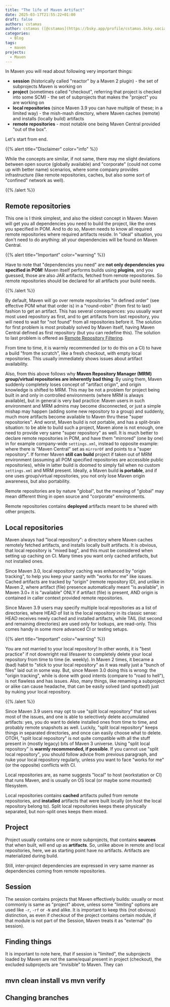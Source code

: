 ```yaml
---
title: "The life of Maven Artifact"
date: 2025-03-17T21:55:22+01:00
draft: false
authors: cstamas
author: cstamas ([@cstamas](https://bsky.app/profile/cstamas.bsky.social))
categories:
  - Blog
tags:
  - maven
projects:
  - Maven
---
```


In Maven you will read about following very important things:
* **session** (historically called "reactor" by a Maven 2 plugin) - the set of subprojects Maven is working on
* **project** (sometimes called "checkout", referring that project is checked into some SCM) - the set of subprojects that makes the "project" you are working on
* **local repositories** (since Maven 3.9 you can have multiple of these; in a limited way) - the mish-mash directory, where Maven caches (remote) and installs (locally build) artifacts
* **remote repositories** - most notable one being Maven Central provided "out of the box".

Let's start from end.

{{% alert title="Disclaimer" color="info" %}}

While the concepts are similar, if not same, there may me slight deviations between open source (globally
available) and "corporate" (could not come up with better name) scenarios, where some company provides infrastructure
(like remote repositories, caches, but also some sort of "confined" network as well).

{{% /alert %}}


## Remote repositories

This one is I think simplest, and also the oldest concept in Maven: Maven will get you all dependencies you need to 
build the project, like the ones you specified in POM. And to do so, Maven needs to know all required remote repositories 
where required artifacts reside. In "ideal" situation, you don't need to do anything: all your dependencies will be 
found on Maven Central.

{{% alert title="Important" color="warning" %}}

Have to note that "dependencies you need" are **not only dependencies you specified in POM**! Maven itself
performs builds using **plugins**, and you guessed, those are also JAR artifacts, fetched from remote repositories.
So remote repositories should be declared for all artifacts your build needs.

{{% /alert %}}

By default, Maven will go over remote repositories "in defined order" (see effective POM what that order is) in a 
"round-robin" (from first to last) fashion to get an artifact. This has several consequences: you usually want most
used repository as first, and to get artifacts from last repository, you will need to wait for "not found" from all
repositories before it. The solution for first problem is most probably solved by Maven itself, having Maven Central
defined as first repository (but you can redefine this). The solution to last problem is offered as 
[Remote Repository Filtering](https://maven.apache.org/resolver/remote-repository-filtering.html).

From time to time, it is warmly recommended (or to do this on a CI) to have a build "from the scratch", like a fresh
checkout, with empty local repositories. This usually immediately shows issues about artifact availability.

Also, from this above follows why **Maven Repository Manager (MRM) group/virtual repositories are inherently bad thing**:
By using them, Maven suddenly completely loses concept of "artifact origin", and origin knowledge is shifted to MRM.
This may be not a problem for project being built in and only in controlled environments (where MRM is always available),
but in general is very bad practice: Maven users in such environment and MRM admins may become disconnected, or just
a simple mishap may happen (adding some new repository to a group) and suddenly, much more artifacts become available
to Maven thru these "super repositories". And worst, Maven build is not portable, and has a split-brain situation:
to be able to build such a project, Maven alone is not enough, one need to provide very same "super repository" as 
well. It is much better to declare remote repositories in POM, and have them "mirrored" (one by one) in for example
company-wide `settings.xml`, instead to opposite example: where there is "Maven Central" set as `mirrorOf` and points
to a "super repository". If former Maven **still can build** project if taken out of MRM environment (assuming all
POM specified repositories are accessible public repositories), while in latter build is doomed to simply fail when
no custom `settings.xml` and MRM present. Ideally, a Maven build **is portable**, and if one uses group/virtual
repositories, you not only lose Maven origin awareness, but also portability.

Remote repositories are by nature "global", but the meaning of "global" may mean different thing in open source and
"corporate" environments.

Remote repositories contains **deployed** artifacts meant to be shared with other projects.

## Local repositories

Maven always had "local repository": a directory where Maven caches remotely fetched artifacts, and installs locally
built artifacts. It is obvious, that local repository is "mixed bag", and this must be considered when setting up
caching on CI. Many times you want only cached artifacts, but not installed ones.

Since Maven 3.0, local repository caching was enhanced by "origin tracking", to help you keep your sanity with 
"works for me" like issues. Cached artifacts are tracked by "origin" (remote repository ID), and unlike in Maven 2, 
where artifact (file) presence automatically meant "is available", in Maven 3.0+ it is "available" ONLY if artifact
(file) is present, AND origin is contained in caller context provided remote repositories.

Since Maven 3.9 users may specify multiple local repositories as a list of directories, where HEAD of list is the 
local repository in its classic sense: HEAD receives newly cached and installed artifacts, while TAIL 
(list second and remaining directories) are used only for lookups, are read-only. This comes handy in some more 
advanced CI or testing setups.

{{% alert title="Important" color="warning" %}}

You are not married to your local repository! In other words, it is "best practice" if not downright
real lifesaver to completely delete your local repository from time to time (ie. weekly). In Maven 2 times, it became
a (bad) habit to "stick to your local repository" as it was really just a "bunch of files" laid out in some way.
But, since Maven 3.0 doing this is wrong: the "origin tracking", while is done with good intents (compare to
"road to hell"), is not flawless and has issues. Also, many things, like renaming a subproject or alike can cause
headache, that can be easily solved (and spotted!) just by nuking your local repository.

{{% /alert %}}

Since Maven 3.9 users may opt to use "split local repository" that solves most of the issues, and one is able to
selectively delete accumulated artifacts: yes, you do want to delete installed ones from time to time,
and probably remote snapshots as well. Luckily, "split local repository" keeps things in separated directories, and
once can easily choose what to delete. OTOH, "split local repository" is not quite compatible with all the stuff present in
(mostly legacy) bits of Maven 3 universe. Using "split local repository" is **warmly recommended, if possible**.
If you cannot use "split local repository", you should follow advice from previous paragraph, and nuke your local
repository regularly, unless you want to face "works for me" (or the opposite) conflicts with CI.

Local repositories are, as name suggests "local" to host (workstation or CI) that runs Maven, and is usually on 
OS local (or maybe some mounted) filesystem.

Local repositories contains **cached** artifacts pulled from remote repositories, and **installed** artifacts
that were built locally (on host the local repository belong to). Split local repositories keeps these physically
separated, but non-split ones keeps them mixed.

## Project

Project usually contains one or more subprojects, that contains **sources** that when built, will end up as 
**artifacts**. So, unlike above in remote and local repositories, here, we as starting point have no artifacts.
Artifacts are materialized during build.

Still, inter-project dependencies are expressed in very same manner as dependencies coming from remote repositories.

## Session

The session contains projects that Maven effectively builds: usually or most commonly is same as "project" above, 
unless some "limiting" options are used like `-r`, `-rf` or `-N` and alike. It is important to keep this (not obvious)
distinction, as even if checkout of the project contains certain module, if that module is not part of the Session,
Maven treats it as "external" (to session).

## Finding things

It is important to note here, that if session is
"limited", the subprojects loaded by Maven are not the same/equal present in project (checkout), the excluded
subprojects are "invisible" to Maven. They can 

## mvn clean install vs mvn verify

## Changing branches